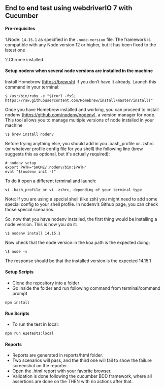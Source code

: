 ## End to end test using webdriverIO 7 with Cucumber

#### Pre-requisites

1.Node: `14.15.1` as specified in the `.node-version` file. The framework is compatible with any Node version 12 or higher, but it has been fixed to the latest one

2.Chrome installed.

#### Setup nodenv when several node versions are installed in the machine

Install Homebrew (https://brew.sh) if you don’t have it already.
Launch this command in your terminal:

```
$ /usr/bin/ruby -e "$(curl -fsSL https://raw.githubusercontent.com/Homebrew/install/master/install)"
```

Once you have Homebrew installed and working, you can proceed to install nodenv (https://github.com/nodenv/nodenv), a version manager for node. This tool allows you to manage multiple versions of node installed in your machine

```
\$ brew install nodenv
```

Before trying anything else, you should add in you .bash_profile or .zshrc (or whatever profile config file for you shell) the following line (brew suggests this as optional, but it's actually required):

```
# nodenv setup
export PATH="$HOME/.nodenv/bin:$PATH"
eval "$(nodenv init -)"
```

To do it open a different terminal and launch:

```
vi .bash_profile or vi .zshrc, depending of your terminal type
```

Note: if you are using a special shell (like zsh) you might need to add some special config to your shell profile. In nodenv’s Github page, you can check those special scenarios.

So, now that you have nodenv installed, the first thing would be installing a node version. This is how you do it:

```
\$ nodenv install 14.15.1
```

Now check that the node version in the koa path is the expected doing:

```
\$ node -v
```

The response should be that the installed version is the expected 14.15.1

#### Setup Scripts

- Clone the repository into a folder
- Go inside the folder and run following command from terminal/command prompt

```
npm install
```

#### Run Scripts

- To run the test in local:

```
npm run e2etests:local
```

#### Reports

- Reports are generated in reports/html folder.
- Two scenarios will pass, and the third one will fail to show the failure screenshot on the reporter.
- Open the .html report with your favorite browser.
- Validation is done following the cucumber BDD framework, where all assertions are done on the THEN with no actions after that.
